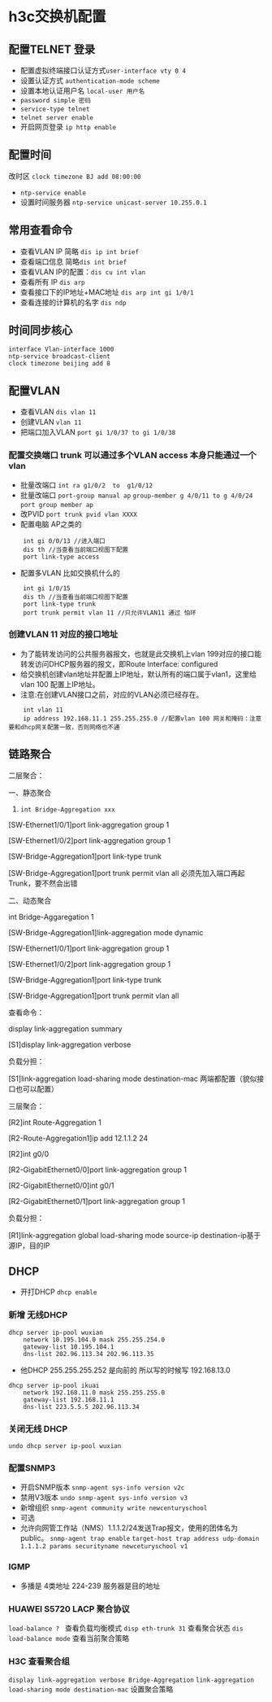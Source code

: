 # h3c交换机配置
## 配置TELNET 登录
- 配置虚拟终端接口认证方式`user-interface vty 0 4` 
- 设置认证方式 `authentication-mode scheme` 
- 设置本地认证用户名 `local-user 用户名` 
- `password simple 密码`
- `service-type telnet`
- `telnet server enable`
- 开启网页登录 `ip http enable`
## 配置时间
改时区 `clock timezone BJ add 08:00:00`
- `ntp-service enable`
- 设置时间服务器 `ntp-service unicast-server 10.255.0.1`
## 常用查看命令
- 查看VLAN IP 简略 `dis ip int brief`   
- 查看端口信息 简略`dis int brief`
- 查看VLAN IP的配置：`dis cu int vlan`
- 查看所有 IP `dis arp`
- 查看接口下的IP地址+MAC地址 `dis arp int gi 1/0/1`
- 查看连接的计算机的名字 `dis ndp`
## 时间同步核心
```
interface Vlan-interface 1000
ntp-service broadcast-client
clock timezone beijing add 8
```
## 配置VLAN
- 查看VLAN `dis vlan 11` 
- 创建VLAN  `vlan 11`
- 把端口加入VLAN  `port gi 1/0/37 to gi 1/0/38`
### 配置交换端口 trunk 可以通过多个VLAN  access 本身只能通过一个vlan
- 批量改端口 `int ra g1/0/2  to  g1/0/12`
- 批量改端口 `port-group manual ap` `group-member g 4/0/11 to g 4/0/24` `port group member ap`
- 改PVID `port trunk pvid vlan XXXX`
- 配置电脑 AP之类的
``` 
    int gi 0/0/13 //进入端口 
    dis th //当查看当前端口视图下配置
    port link-type access
```
- 配置多VLAN 比如交换机什么的
```
    int gi 1/0/15
    dis th //当查看当前端口视图下配置
    port link-type trunk
    port trunk permit vlan 11 //只允许VLAN11 通过 怕环
```
### 创建VLAN 11 对应的接口地址
- 为了能转发访问的公共服务器报文，也就是此交换机上vlan 199对应的接口能转发访问DHCP服务器的报文，即Route Interface: configured 
- 给交换机创建vlan地址并配置上IP地址，默认所有的端口属于vlan1，这里给vlan 100 配置上IP地址。
- 注意:在创建VLAN接口之前，对应的VLAN必须已经存在。
```
    int vlan 11
    ip address 192.168.11.1 255.255.255.0 //配置vlan 100 网关和掩码：注意要和dhcp网关配置一致，否则网络也不通
```
## 链路聚合
二层聚合：

一、静态聚合

1. `int Bridge-Aggregation xxx`

[SW-Ethernet1/0/1]port link-aggregation group 1

[SW-Ethernet1/0/2]port link-aggregation group 1

[SW-Bridge-Aggregation1]port link-type trunk

[SW-Bridge-Aggregation1]port trunk permit vlan all 必须先加入端口再起Trunk，要不然会出错

二、动态聚合

int Bridge-Aggaregation 1

[SW-Bridge-Aggregation1]link-aggregation mode dynamic

[SW-Ethernet1/0/1]port link-aggregation group 1

[SW-Ethernet1/0/2]port link-aggregation group 1

[SW-Bridge-Aggregation1]port link-type trunk

[SW-Bridge-Aggregation1]port trunk permit vlan all

查看命令：

display link-aggregation summary

[S1]display link-aggregation verbose

负载分担：

[S1]link-aggregation load-sharing mode destination-mac 两端都配置（貌似接口也可以配置）

三层聚合：

[R2]int Route-Aggregation 1

[R2-Route-Aggregation1]ip add 12.1.1.2 24

[R2]int g0/0

[R2-GigabitEthernet0/0]port link-aggregation group 1

[R2-GigabitEthernet0/0]int g0/1

[R2-GigabitEthernet0/1]port link-aggregation group 1

负载分担：

[R1]link-aggregation global load-sharing mode source-ip destination-ip基于源IP，目的IP
## DHCP
- 开打DHCP `dhcp enable`

### 新增 无线DHCP
```
dhcp server ip-pool wuxian
    network 10.195.104.0 mask 255.255.254.0
    gateway-list 10.195.104.1
    dns-list 202.96.113.34 202.96.113.35
```
- 他DHCP 255.255.255.252 是向前的 所以写的时候写 192.168.13.0
```
dhcp server ip-pool ikuai
    network 192.168.11.0 mask 255.255.255.0
    gateway-list 192.168.11.1
    dns-list 223.5.5.5 202.96.113.34
```

### 关闭无线 DHCP 
`undo dhcp server ip-pool wuxian`
### 配置SNMP3
- 开启SNMP版本 `snmp-agent sys-info version v2c`
- 禁用V3版本 `undo snmp-agent sys-info version v3`
- 新增组织 `snmp-agent community write newcenturyschool`
- 可选
- 允许向网管工作站（NMS）1.1.1.2/24发送Trap报文，使用的团体名为public。
`snmp-agent trap enable`
`target-host trap address udp-domain 1.1.1.2 params securityname newceturyschool v1`
### IGMP
- 多播是 4类地址 224-239 服务器是目的地址

### HUAWEI S5720 LACP 聚合协议
`load-balance ? ` 查看负载均衡模式
`disp eth-trunk 31` 查看聚合状态
`dis load-balance mode` 查看当前聚合策略


### H3C 查看聚合组
`display link-aggregation verbose Bridge-Aggregation`
`link-aggregation load-sharing mode destination-mac` 设置聚合策略